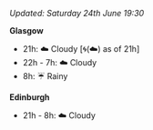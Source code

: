 *Updated: Saturday 24th June 19:30*

**Glasgow**

* 21h: :cloud: Cloudy [:cyclone:(:cloud:) as of 21h]
* 22h - 7h: :cloud: Cloudy
* 8h: :umbrella: Rainy

**Edinburgh**

* 21h - 8h: :cloud: Cloudy
